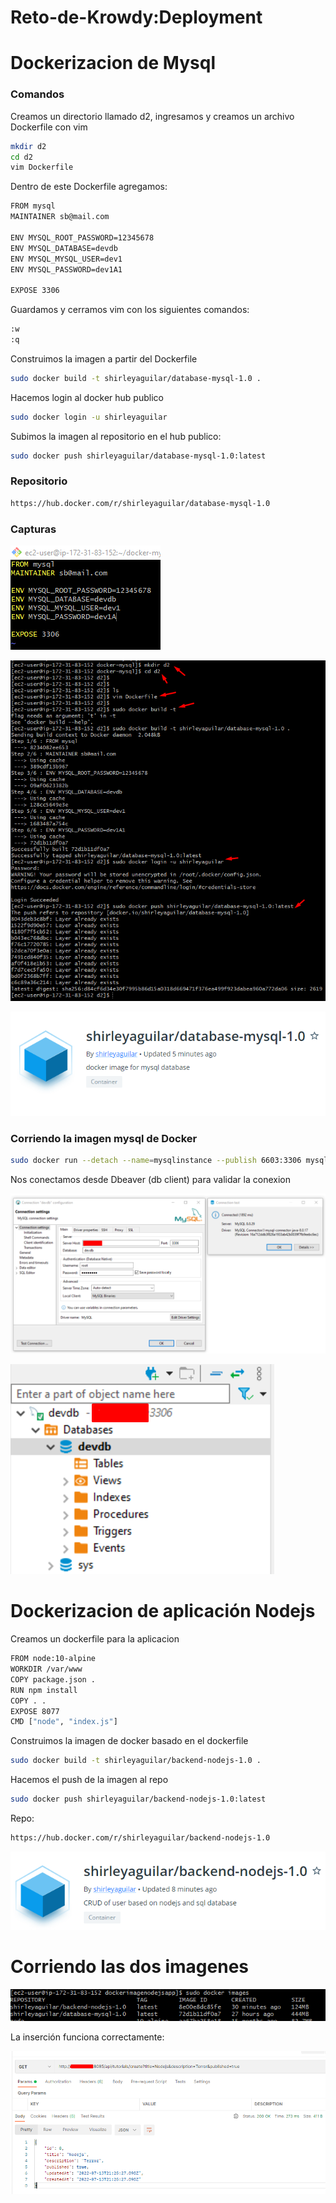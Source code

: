 # Reto-de-Krowdy:Deployment

# Dockerizacion de Mysql

### Comandos

Creamos un directorio llamado d2, ingresamos y creamos un archivo Dockerfile con vim

```bash
mkdir d2
cd d2
vim Dockerfile
```

Dentro de este Dockerfile agregamos:

```bash
FROM mysql
MAINTAINER sb@mail.com

ENV MYSQL_ROOT_PASSWORD=12345678
ENV MYSQL_DATABASE=devdb
ENV MYSQL_MYSQL_USER=dev1
ENV MYSQL_PASSWORD=dev1A1

EXPOSE 3306
```

Guardamos y cerramos vim con los siguientes comandos:

```bash
:w
:q
```

Construimos la imagen a partir del Dockerfile

```bash
sudo docker build -t shirleyaguilar/database-mysql-1.0 .
```

Hacemos login al docker hub publico

```bash
sudo docker login -u shirleyaguilar
```

Subimos la imagen al repositorio en el hub publico:

```bash
sudo docker push shirleyaguilar/database-mysql-1.0:latest
```

### Repositorio

```bash
https://hub.docker.com/r/shirleyaguilar/database-mysql-1.0
```

### Capturas

![Untitled](Reto-de-Krowdy%20Deployment%20735c94ce7fc54d9ea8491f851e9a8cb9/Untitled.png)

![Untitled](Reto-de-Krowdy%20Deployment%20735c94ce7fc54d9ea8491f851e9a8cb9/Untitled%201.png)

![Untitled](Reto-de-Krowdy%20Deployment%20735c94ce7fc54d9ea8491f851e9a8cb9/Untitled%202.png)

### Corriendo la imagen mysql de Docker

```bash
sudo docker run --detach --name=mysqlinstance --publish 6603:3306 mysqlinstance:0.1
```

Nos conectamos desde Dbeaver (db client) para validar la conexion

![Untitled](Reto-de-Krowdy%20Deployment%20735c94ce7fc54d9ea8491f851e9a8cb9/Untitled%203.png)

![Untitled](Reto-de-Krowdy%20Deployment%20735c94ce7fc54d9ea8491f851e9a8cb9/Untitled%204.png)

# Dockerizacion de aplicación Nodejs

 Creamos un dockerfile para la aplicacion

```bash
FROM node:10-alpine
WORKDIR /var/www
COPY package.json .
RUN npm install
COPY . .
EXPOSE 8077
CMD ["node", "index.js"]
```

Construimos la imagen de docker basado en el dockerfile

```bash
sudo docker build -t shirleyaguilar/backend-nodejs-1.0 .
```

Hacemos el push de la imagen al repo

```bash
sudo docker push shirleyaguilar/backend-nodejs-1.0:latest
```

Repo:

```bash
https://hub.docker.com/r/shirleyaguilar/backend-nodejs-1.0
```

![Untitled](Reto-de-Krowdy%20Deployment%20735c94ce7fc54d9ea8491f851e9a8cb9/Untitled%205.png)

# Corriendo las dos imagenes

![Untitled](Reto-de-Krowdy%20Deployment%20735c94ce7fc54d9ea8491f851e9a8cb9/Untitled%206.png)

La inserción funciona correctamente:

![Untitled](Reto-de-Krowdy%20Deployment%20735c94ce7fc54d9ea8491f851e9a8cb9/Untitled%207.png)